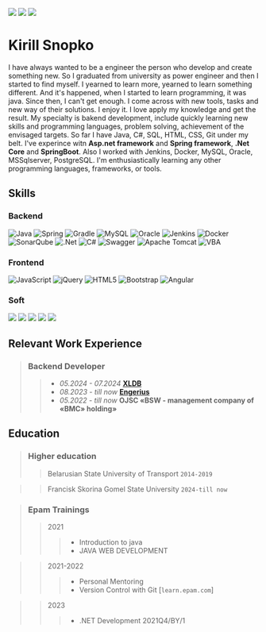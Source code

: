 ![](https://img.shields.io/badge/location-Belarus-green)
![](https://img.shields.io/badge/mail-kirillsnopko@gmail.com-red)
![](https://img.shields.io/badge/telegram-https://t.me/be_anywhere-blue)
# Kirill Snopko
I have always wanted to be a engineer the person who develop and create something new. So I graduated from university as power engineer and then I started to find myself. I yearned to learn more, yearned to learn something different. And it's happened, when I started to learn programming, it was java. Since then, I can't get enough. I come across with new tools, tasks and new way of their solutions. I enjoy it. I love apply my knowledge and get the result. 
My specialty is bakend development, include quickly learning new skills and programming languages, problem solving, achievement of the envisaged targets.
So far I have Java, C#, SQL, HTML, CSS, Git under my belt. I've experince witn **Asp.net framework** and **Spring framework**, **.Net Core** and **SpringBoot**. Also I worked with Jenkins, Docker, MySQL, Oracle, MSSqlserver, PostgreSQL. I'm enthusiastically learning any other programming languages, frameworks, or tools.
## Skills
### Backend
![Java](https://img.shields.io/badge/java-%23ED8B00.svg?style=for-the-badge&logo=openjdk&logoColor=white)
![Spring](https://img.shields.io/badge/spring-%236DB33F.svg?style=for-the-badge&logo=spring&logoColor=white)
![Gradle](https://img.shields.io/badge/Gradle-02303A.svg?style=for-the-badge&logo=Gradle&logoColor=white)
  ![MySQL](https://img.shields.io/badge/mysql-%2300f.svg?style=for-the-badge&logo=mysql&logoColor=white)
  ![Oracle](https://img.shields.io/badge/Oracle-F80000?style=for-the-badge&logo=oracle&logoColor=white)
  ![Jenkins](https://img.shields.io/badge/jenkins-%232C5263.svg?style=for-the-badge&logo=jenkins&logoColor=white)
  ![Docker](https://img.shields.io/badge/docker-%230db7ed.svg?style=for-the-badge&logo=docker&logoColor=white)
  ![SonarQube](https://img.shields.io/badge/SonarQube-black?style=for-the-badge&logo=sonarqube&logoColor=4E9BCD)
  ![.Net](https://img.shields.io/badge/.NET-5C2D91?style=for-the-badge&logo=.net&logoColor=white)
  ![C#](https://img.shields.io/badge/c%23-%23239120.svg?style=for-the-badge&logo=c-sharp&logoColor=white)
  ![Swagger](https://img.shields.io/badge/-Swagger-%23Clojure?style=for-the-badge&logo=swagger&logoColor=white)
  ![Apache Tomcat](https://img.shields.io/badge/apache%20tomcat-%23F8DC75.svg?style=for-the-badge&logo=apache-tomcat&logoColor=black)
  ![VBA](https://img.shields.io/badge/-VBA-%23Clojure?style=for-the-badge)
 ### Frontend
  ![JavaScript](https://img.shields.io/badge/javascript-%23323330.svg?style=for-the-badge&logo=javascript&logoColor=%23F7DF1E)
  ![jQuery](https://img.shields.io/badge/jquery-%230769AD.svg?style=for-the-badge&logo=jquery&logoColor=white)
  ![HTML5](https://img.shields.io/badge/html5-%23E34F26.svg?style=for-the-badge&logo=html5&logoColor=white)
  ![Bootstrap](https://img.shields.io/badge/bootstrap-%23563D7C.svg?style=for-the-badge&logo=bootstrap&logoColor=white)
  ![Angular](https://img.shields.io/badge/Angular-DD0031?style=for-the-badge&logo=angular&logoColor=white)

  ### Soft 
![](https://img.shields.io/badge/english-B1-green)
![](https://img.shields.io/badge/problem%20solving-green)
![](https://img.shields.io/badge/Adaptability-green)
![](https://img.shields.io/badge/Motivation-green)
![](https://img.shields.io/badge/Dependability-green)

## Relevant Work Experience
> ### Backend Developer
>> *  _05.2024 - 07.2024_   [**XLDB**](https://r7-consult.ru/)
>> *  _08.2023 - till now_  [**Engerius**](https://engerius.com/)
>> * _05.2022 - till now_  **OJSC «BSW - management company of «BMC» holding»**



## Education
> ### Higher education
>> Belarusian State University of Transport `2014-2019`

>> Francisk Skorina Gomel State University `2024-till now`

> ### Epam Trainings
>> 2021
>>> * Introduction to java
>>> * JAVA WEB DEVELOPMENT

>>2021-2022
>>> * Personal Mentoring
>>> * Version Control with Git [`learn.epam.com`]

>>2023
>>> * .NET Development 2021Q4/BY/1

